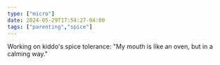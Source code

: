 ```yaml
---
type: ["micro"]
date: 2024-05-29T17:54:27-04:00
tags: ["parenting","spice"]
---
```

Working on kiddo's spice tolerance: "My mouth is like an oven, but in a calming way."
